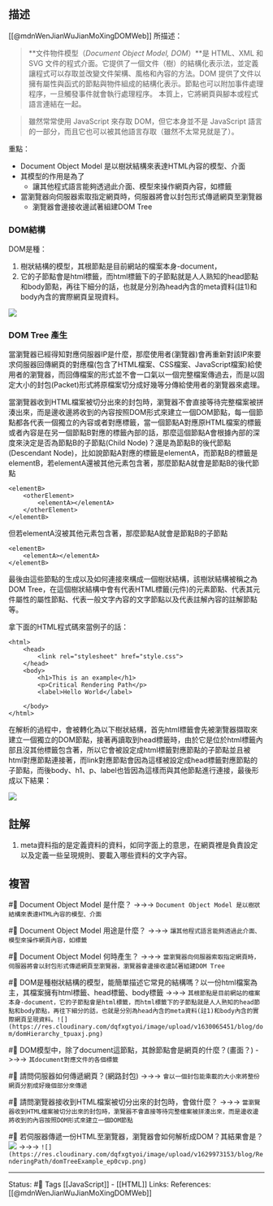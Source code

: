 ## 描述

[[@mdnWenJianWuJianMoXingDOMWeb]] 所描述：

> **文件物件模型（_Document Object Model, DOM_）**是 HTML、XML 和 SVG 文件的程式介面。它提供了一個文件（樹）的結構化表示法，並定義讓程式可以存取並改變文件架構、風格和內容的方法。DOM 提供了文件以擁有屬性與函式的節點與物件組成的結構化表示。節點也可以附加事件處理程序，一旦觸發事件就會執行處理程序。 本質上，它將網頁與腳本或程式語言連結在一起。

> 雖然常常使用 JavaScript 來存取 DOM，但它本身並不是 JavaScript 語言的一部分，而且它也可以被其他語言存取（雖然不太常見就是了）。

重點：
- Document Object Model 是以樹狀結構來表達HTML內容的模型、介面
- 其模型的作用是為了
	- 讓其他程式語言能夠透過此介面、模型來操作網頁內容，如標籤
- 當瀏覽器向伺服器索取指定網頁時，伺服器將會以封包形式傳遞網頁至瀏覽器
	- 瀏覽器會邊接收邊試著組建DOM Tree

### DOM結構

DOM是種：
1. 樹狀結構的模型，其根節點是目前網站的檔案本身-document，
2. 它的子節點會是html標籤，而html標籤下的子節點就是人人熟知的head節點和body節點，再往下細分的話，也就是分別為head內含的meta資料(註1)和body內含的實際網頁呈現資料。

![](https://res.cloudinary.com/dqfxgtyoi/image/upload/v1630065451/blog/dom/domHierarchy_tpuaxj.png)

  
  
### DOM Tree 產生
當瀏覽器已經得知對應伺服器IP是什麼，那麼使用者(瀏覽器)會再重新對該IP來要求伺服器回傳網頁的對應檔(包含了HTML檔案、CSS檔案、JavaScript檔案)給使用者的瀏覽器，而回傳檔案的形式並不會一口氣以一個完整檔案傳過去，而是以固定大小的封包(Packet)形式將原檔案切分成好幾等分傳給使用者的瀏覽器來處理。

當瀏覽器收到HTML檔案被切分出來的封包時，瀏覽器不會直接等待完整檔案被拼湊出來，而是邊收邊將收到的內容按照DOM形式來建立一個DOM節點，每一個節點都各代表一個獨立的內容或者對應標籤，當一個節點A對應原HTML檔案的標籤或者內容是在另一個節點B對應的標籤內部的話，那麼這個節點A會根據內部的深度來決定是否為節點B的子節點(Child Node)？還是為節點B的後代節點(Descendant Node)，比如說節點A對應的標籤是elementA，而節點B的標籤是elementB，若elementA還被其他元素包含著，那麼節點A就會是節點B的後代節點

```
<elementB>
	<otherElement>
		<elementA></elementA>
	</otherElement>
</elementB>
```

但若elementA沒被其他元素包含著，那麼節點A就會是節點B的子節點

```
<elementB>
	<elementA></elementA>
</elementB>
```

最後由這些節點的生成以及如何連接來構成一個樹狀結構，該樹狀結構被稱之為DOM Tree，在這個樹狀結構中會有代表HTML標籤(元件)的元素節點、代表其元件屬性的屬性節點、代表一般文字內容的文字節點以及代表註解內容的註解節點等。
  
拿下面的HTML程式碼來當例子的話：

```
<html>
	<head>
		<link rel="stylesheet" href="style.css">
	</head>
	<body>
		<h1>This is an example</h1>
		<p>Critical Rendering Path</p>
		<label>Hello World</label>

	</body>
</html>
```

在解析的過程中，會被轉化為以下樹狀結構，首先html標籤會先被瀏覽器擷取來建立一個獨立的DOM節點，接著再讀取到head標籤時，由於它是位於html標籤內部且沒其他標籤包含著，所以它會被設定成html標籤對應節點的子節點並且被html對應節點連接著，而link對應節點會因為這樣被設定成head標籤對應節點的子節點，而後body、h1、p、label也皆因為這樣而與其他節點進行連接，最後形成以下結果：

![](https://res.cloudinary.com/dqfxgtyoi/image/upload/v1629973153/blog/RenderingPath/domTreeExample_ep0cvp.png)
  

## 註解

1. meta資料指的是定義資料的資料，如同字面上的意思，在網頁裡是負責設定以及定義一些呈現規則、要載入哪些資料的文字內容。
## 複習


#🧠 Document Object Model 是什麼？ ->->-> `Document Object Model 是以樹狀結構來表達HTML內容的模型、介面`
<!--SR:!2022-09-03,28,250-->

#🧠 Document Object Model 用途是什麼？ ->->-> `讓其他程式語言能夠透過此介面、模型來操作網頁內容，如標籤`
<!--SR:!2022-08-31,26,250-->


#🧠 Document Object Model 何時產生？ ->->-> `當瀏覽器向伺服器索取指定網頁時，伺服器將會以封包形式傳遞網頁至瀏覽器，瀏覽器會邊接收邊試著組建DOM Tree`
<!--SR:!2022-09-03,28,250-->


#🧠 DOM是種樹狀結構的模型，能簡單描述它常見的結構嗎？以一份html檔案為主，其檔案擁有html標籤、head標籤、body標籤 ->->-> `其根節點是目前網站的檔案本身-document，它的子節點會是html標籤，而html標籤下的子節點就是人人熟知的head節點和body節點，再往下細分的話，也就是分別為head內含的meta資料(註1)和body內含的實際網頁呈現資料。![](https://res.cloudinary.com/dqfxgtyoi/image/upload/v1630065451/blog/dom/domHierarchy_tpuaxj.png)`
<!--SR:!2022-10-13,50,250-->

#🧠 DOM模型中，除了document這節點，其餘節點會是網頁的什麼？(畫面？) ->->-> `其document對應文件的各個標籤`
<!--SR:!2022-08-24,10,250-->


#🧠 請問伺服器如何傳遞網頁？(網路封包) ->->-> `會以一個封包能乘載的大小來將整份網頁分割成好幾個部分來傳遞`
<!--SR:!2022-08-26,21,250-->

#🧠 請問瀏覽器接收到HTML檔案被切分出來的封包時，會做什麼？ ->->-> `當瀏覽器收到HTML檔案被切分出來的封包時，瀏覽器不會直接等待完整檔案被拼湊出來，而是邊收邊將收到的內容按照DOM形式來建立一個DOM節點`
<!--SR:!2022-09-03,28,250-->


#🧠 若伺服器傳遞一份HTML至瀏覽器，瀏覽器會如何解析成DOM？其結果會是？![](https://res.cloudinary.com/dqfxgtyoi/image/upload/v1658586368/blog/RenderingPath/dom-example-code_pxoigr.png) ->->-> `![](https://res.cloudinary.com/dqfxgtyoi/image/upload/v1629973153/blog/RenderingPath/domTreeExample_ep0cvp.png)`
<!--SR:!2022-08-28,23,250-->


---
Status: #🌱 
Tags
[[JavaScript]] - [[HTML]]
Links:
References:
[[@mdnWenJianWuJianMoXingDOMWeb]]